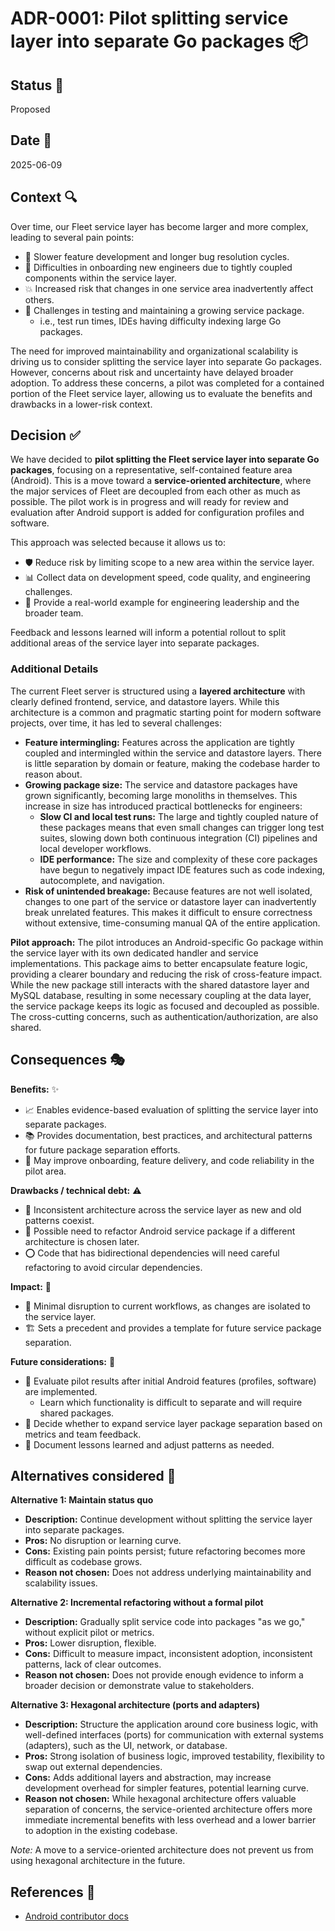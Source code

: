 # ADR-0001: Pilot splitting service layer into separate Go packages 📦

## Status 🚦

Proposed

## Date 📅

2025-06-09

## Context 🔍

Over time, our Fleet service layer has become larger and more complex, leading to several pain points:

* 🐌 Slower feature development and longer bug resolution cycles.
* 🤯 Difficulties in onboarding new engineers due to tightly coupled components within the service layer.
* 💥 Increased risk that changes in one service area inadvertently affect others.
* 🧪 Challenges in testing and maintaining a growing service package.
  * i.e., test run times, IDEs having difficulty indexing large Go packages.

The need for improved maintainability and organizational scalability is driving us to consider splitting the service layer into separate Go packages. However, concerns about risk and uncertainty have delayed broader adoption. To address these concerns, a pilot was completed for a contained portion of the Fleet service layer, allowing us to evaluate the benefits and drawbacks in a lower-risk context.

## Decision ✅

We have decided to **pilot splitting the Fleet service layer into separate Go packages**, focusing on a representative, self-contained feature area (Android). This is a move toward a **service-oriented architecture**, where the major services of Fleet are decoupled from each other as much as possible. The pilot work is in progress and will ready for review and evaluation after Android support is added for configuration profiles and software.

This approach was selected because it allows us to:

* 🛡️ Reduce risk by limiting scope to a new area within the service layer.
* 📊 Collect data on development speed, code quality, and engineering challenges.
* 🎯 Provide a real-world example for engineering leadership and the broader team.

Feedback and lessons learned will inform a potential rollout to split additional areas of the service layer into separate packages.

### Additional Details

The current Fleet server is structured using a **layered architecture** with clearly defined frontend, service, and datastore layers. While this architecture is a common and pragmatic starting point for modern software projects, over time, it has led to several challenges:

* **Feature intermingling:** Features across the application are tightly coupled and intermingled within the service and datastore layers. There is little separation by domain or feature, making the codebase harder to reason about.
* **Growing package size:** The service and datastore packages have grown significantly, becoming large monoliths in themselves. This increase in size has introduced practical bottlenecks for engineers:
  * **Slow CI and local test runs:** The large and tightly coupled nature of these packages means that even small changes can trigger long test suites, slowing down both continuous integration (CI) pipelines and local developer workflows.
  * **IDE performance:** The size and complexity of these core packages have begun to negatively impact IDE features such as code indexing, autocomplete, and navigation.
* **Risk of unintended breakage:** Because features are not well isolated, changes to one part of the service or datastore layer can inadvertently break unrelated features. This makes it difficult to ensure correctness without extensive, time-consuming manual QA of the entire application.

**Pilot approach:**
The pilot introduces an Android-specific Go package within the service layer with its own dedicated handler and service implementations. This package aims to better encapsulate feature logic, providing a clearer boundary and reducing the risk of cross-feature impact. While the new package still interacts with the shared datastore layer and MySQL database, resulting in some necessary coupling at the data layer, the service package keeps its logic as focused and decoupled as possible. The cross-cutting concerns, such as authentication/authorization, are also shared.

## Consequences 🎭

**Benefits:** ✨

* 📈 Enables evidence-based evaluation of splitting the service layer into separate packages.
* 📚 Provides documentation, best practices, and architectural patterns for future package separation efforts.
* 🚀 May improve onboarding, feature delivery, and code reliability in the pilot area.

**Drawbacks / technical debt:** ⚠️

* 🔀 Inconsistent architecture across the service layer as new and old patterns coexist.
* 🔧 Possible need to refactor Android service package if a different architecture is chosen later.
* ⭕️ Code that has bidirectional dependencies will need careful refactoring to avoid circular dependencies.

**Impact:** 💫

* 🌊 Minimal disruption to current workflows, as changes are isolated to the service layer.
* 🏗️ Sets a precedent and provides a template for future service package separation.

**Future considerations:** 🔮

* 🔬 Evaluate pilot results after initial Android features (profiles, software) are implemented.
  * Learn which functionality is difficult to separate and will require shared packages.
* 🤝 Decide whether to expand service layer package separation based on metrics and team feedback.
* 📝 Document lessons learned and adjust patterns as needed.

## Alternatives considered 🤔

**Alternative 1: Maintain status quo**

* **Description:** Continue development without splitting the service layer into separate packages.
* **Pros:** No disruption or learning curve.
* **Cons:** Existing pain points persist; future refactoring becomes more difficult as codebase grows.
* **Reason not chosen:** Does not address underlying maintainability and scalability issues.

**Alternative 2: Incremental refactoring without a formal pilot**

* **Description:** Gradually split service code into packages "as we go," without explicit pilot or metrics.
* **Pros:** Lower disruption, flexible.
* **Cons:** Difficult to measure impact, inconsistent adoption, inconsistent patterns, lack of clear outcomes.
* **Reason not chosen:** Does not provide enough evidence to inform a broader decision or demonstrate value to stakeholders.

**Alternative 3: Hexagonal architecture (ports and adapters)**

* **Description:** Structure the application around core business logic, with well-defined interfaces (ports) for communication with external systems (adapters), such as the UI, network, or database.
* **Pros:** Strong isolation of business logic, improved testability, flexibility to swap out external dependencies.
* **Cons:** Adds additional layers and abstraction, may increase development overhead for simpler features, potential learning curve.
* **Reason not chosen:** While hexagonal architecture offers valuable separation of concerns, the service-oriented architecture offers more immediate incremental benefits with less overhead and a lower barrier to adoption in the existing codebase.

*Note:* A move to a service-oriented architecture does not prevent us from using hexagonal architecture in the future.

## References 📖

* [Android contributor docs](../product-groups/mdm/android-mdm.md)
